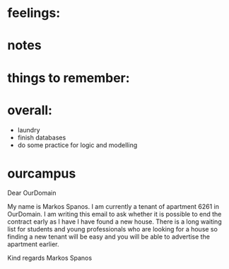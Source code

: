 # feelings:

# notes

# things to remember: 

# overall:

- laundry 
- finish databases
- do some practice for logic and modelling

# ourcampus
Dear OurDomain 

My name is Markos Spanos. I am currently a tenant of apartment 6261 in OurDomain. I am writing this email to ask whether it is possible to end the contract early as I have I have found a new house. There is a long waiting list for students and young professionals who are looking for a house so finding a new tenant will be easy and you will be able to advertise the apartment earlier. 

Kind regards
Markos Spanos 